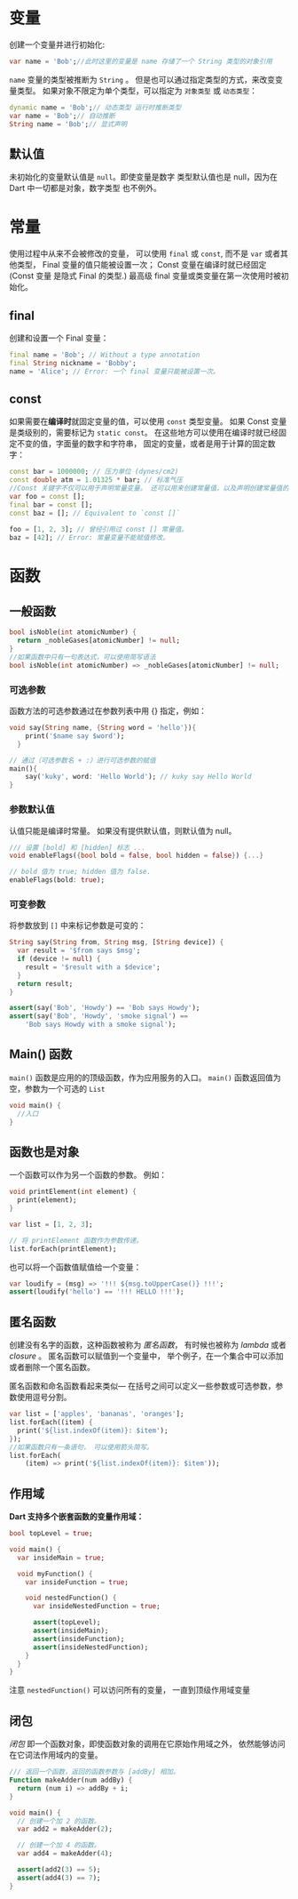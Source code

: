 # 变量

创建一个变量并进行初始化:

```dart
var name = 'Bob';//此时这里的变量是 name 存储了一个 String 类型的对象引用
```

`name` 变量的类型被推断为 `String` 。 但是也可以通过指定类型的方式，来改变变量类型。 如果对象不限定为单个类型，可以指定为 `对象类型` 或 `动态类型`：

```dart
dynamic name = 'Bob';// 动态类型 运行时推断类型
var name = 'Bob';// 自动推断
String name = 'Bob';// 显式声明
```

## 默认值

未初始化的变量默认值是 `null`。即使变量是数字 类型默认值也是 null，因为在 Dart 中一切都是对象，数字类型 也不例外。

# 常量 

使用过程中从来不会被修改的变量， 可以使用 `final` 或 `const`, 而不是 `var` 或者其他类型， Final 变量的值只能被设置一次； Const 变量在编译时就已经固定 (Const 变量 是隐式 Final 的类型.) 最高级 final 变量或类变量在第一次使用时被初始化。

## final

创建和设置一个 Final 变量：

```dart
final name = 'Bob'; // Without a type annotation
final String nickname = 'Bobby';
name = 'Alice'; // Error: 一个 final 变量只能被设置一次。
```

## const

如果需要在**编译时**就固定变量的值，可以使用 `const` 类型变量。 如果 Const 变量是类级别的，需要标记为 `static const`。 在这些地方可以使用在编译时就已经固定不变的值，字面量的数字和字符串， 固定的变量，或者是用于计算的固定数字：

```dart
const bar = 1000000; // 压力单位 (dynes/cm2)
const double atm = 1.01325 * bar; // 标准气压
//Const 关键字不仅可以用于声明常量变量。 还可以用来创建常量值，以及声明创建常量值的构造函数。 任何变量都可以拥有常量值。
var foo = const [];
final bar = const [];
const baz = []; // Equivalent to `const []`

foo = [1, 2, 3]; // 曾经引用过 const [] 常量值。
baz = [42]; // Error: 常量变量不能赋值修改。
```

# 函数

## 一般函数

```dart
bool isNoble(int atomicNumber) {
  return _nobleGases[atomicNumber] != null;
}
//如果函数中只有一句表达式，可以使用简写语法
bool isNoble(int atomicNumber) => _nobleGases[atomicNumber] != null;
```

### 可选参数

函数方法的可选参数通过在参数列表中用 {} 指定，例如：

```dart
void say(String name, {String word = 'hello'}){
    print('$name say $word');
  }

// 通过（可选参数名 + :）进行可选参数的赋值
main(){
    say('kuky', word: 'Hello World'); // kuky say Hello World
}
```

### 参数默认值

认值只能是编译时常量。 如果没有提供默认值，则默认值为 null。

```dart
/// 设置 [bold] 和 [hidden] 标志 ...
void enableFlags({bool bold = false, bool hidden = false}) {...}

// bold 值为 true; hidden 值为 false.
enableFlags(bold: true);
```

### 可变参数

将参数放到 `[]` 中来标记参数是可变的：

```dart
String say(String from, String msg, [String device]) {
  var result = '$from says $msg';
  if (device != null) {
    result = '$result with a $device';
  }
  return result;
}

assert(say('Bob', 'Howdy') == 'Bob says Howdy');
assert(say('Bob', 'Howdy', 'smoke signal') ==
    'Bob says Howdy with a smoke signal');
```

## Main() 函数

 `main()` 函数是应用的的顶级函数，作为应用服务的入口。 `main()` 函数返回值为空，参数为一个可选的 `List` 

```dart
void main() {
  //入口
}
```

## 函数也是对象

一个函数可以作为另一个函数的参数。 例如：

```dart
void printElement(int element) {
  print(element);
}

var list = [1, 2, 3];

// 将 printElement 函数作为参数传递。
list.forEach(printElement);
```

也可以将一个函数值赋值给一个变量：

```dart
var loudify = (msg) => '!!! ${msg.toUpperCase()} !!!';
assert(loudify('hello') == '!!! HELLO !!!');
```

## 匿名函数

创建没有名字的函数，这种函数被称为 *匿名函数*， 有时候也被称为 *lambda* 或者 *closure* 。 匿名函数可以赋值到一个变量中， 举个例子，在一个集合中可以添加或者删除一个匿名函数。

匿名函数和命名函数看起来类似— 在括号之间可以定义一些参数或可选参数，参数使用逗号分割。

```dart
var list = ['apples', 'bananas', 'oranges'];
list.forEach((item) {
  print('${list.indexOf(item)}: $item');
});
//如果函数只有一条语句， 可以使用箭头简写。
list.forEach(
    (item) => print('${list.indexOf(item)}: $item'));
```

## 作用域

**Dart 支持多个嵌套函数的变量作用域：**

```dart
bool topLevel = true;

void main() {
  var insideMain = true;

  void myFunction() {
    var insideFunction = true;

    void nestedFunction() {
      var insideNestedFunction = true;

      assert(topLevel);
      assert(insideMain);
      assert(insideFunction);
      assert(insideNestedFunction);
    }
  }
}
```

注意 `nestedFunction()` 可以访问所有的变量， 一直到顶级作用域变量

## 闭包

*闭包* 即一个函数对象，即使函数对象的调用在它原始作用域之外， 依然能够访问在它词法作用域内的变量。

```dart
/// 返回一个函数，返回的函数参数与 [addBy] 相加。
Function makeAdder(num addBy) {
  return (num i) => addBy + i;
}

void main() {
  // 创建一个加 2 的函数。
  var add2 = makeAdder(2);

  // 创建一个加 4 的函数。
  var add4 = makeAdder(4);

  assert(add2(3) == 5);
  assert(add4(3) == 7);
}
```

